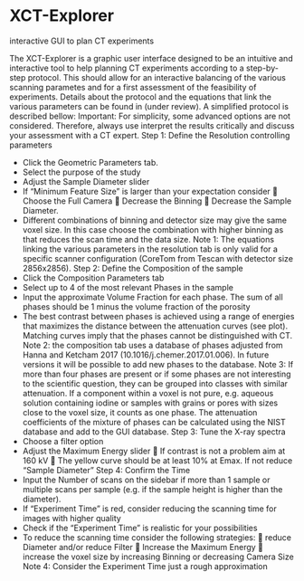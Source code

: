 # XCT-Explorer
interactive GUI to plan CT experiments

The XCT-Explorer is a graphic user interface designed to be an intuitive and interactive tool to help planning CT experiments according to a step-by-step protocol. This should allow for an interactive balancing of the various scanning parametes and for a first assessment of the feasibility of experiments. Details about the protocol and the equations that link the various parameters can be found in (under review). A simplified protocol is described bellow:
Important: For simplicity, some advanced options are not considered. Therefore, always use interpret the results critically and discuss your assessment with a CT expert.
Step 1: Define the Resolution controlling parameters
-	Click the Geometric Parameters tab.
-	Select the purpose of the study
-	Adjust the Sample Diameter slider
-	If “Minimum Feature Size” is larger than your expectation consider 
	Choose the Full Camera 
	Decrease the Binning 
	Decrease the Sample Diameter. 
-	Different combinations of binning and detector size may give the same voxel size. In this case choose the combination with higher binning as that reduces the scan time and the data size.
Note 1: The equations linking the various parameters in the resolution tab is only valid for a specific scanner configuration (CoreTom from Tescan with detector size 2856x2856).
Step 2: Define the Composition of the sample
-	Click the Composition Parameters tab
-	Select up to 4 of the most relevant Phases in the sample
-	Input the approximate Volume Fraction for each phase. The sum of all phases should be 1 minus the volume fraction of the porosity
-	The best contrast between phases is achieved using a range of energies that maximizes the distance between the attenuation curves (see plot). Matching curves imply that the phases cannot be distinguished with CT. 
Note 2: the composition tab uses a database of phases adjusted from Hanna and Ketcham 2017 (10.1016/j.chemer.2017.01.006). In future versions it will be possible to add new phases to the database. 
Note 3: If more than four phases are present or if some phases are not interesting to the scientific question, they can be grouped into classes with similar attenuation. If a component within a voxel is not pure, e.g. aqueous solution containing iodine or samples with grains or pores with sizes close to the voxel size, it counts as one phase. The attenuation coefficients of the mixture of phases can be calculated using the NIST database and add to the GUI database. 
Step 3: Tune the X-ray spectra
-	Choose a filter option
-	Adjust the Maximum Energy slider 
	If contrast is not a problem aim at 160 kV 
	The yellow curve should be at least 10% at Emax. If not reduce “Sample Diameter” 
Step 4: Confirm the Time
-	Input the Number of scans on the sidebar if more than 1 sample or multiple scans per sample (e.g. if the sample height is higher than the diameter).
-	If “Experiment Time” is red, consider reducing the scanning time for images with higher quality
-	Check if the “Experiment Time” is realistic for your possibilities
-	To reduce the scanning time consider the following strategies:
	reduce Diameter and/or reduce Filter 
	Increase the Maximum Energy
	increase the voxel size by increasing Binning or decreasing Camera Size
Note 4: Consider the Experiment Time just a rough approximation
